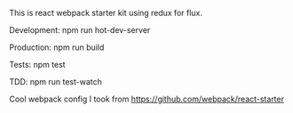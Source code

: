 This is react webpack starter kit using redux for flux.

Development:
npm run hot-dev-server

Production:
npm run build

Tests:
npm test

TDD:
npm run test-watch

Cool webpack config I took from https://github.com/webpack/react-starter